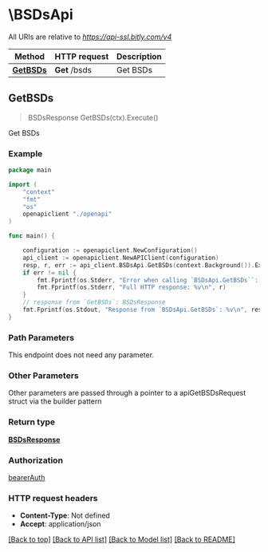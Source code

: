 # \BSDsApi

All URIs are relative to *https://api-ssl.bitly.com/v4*

Method | HTTP request | Description
------------- | ------------- | -------------
[**GetBSDs**](BSDsApi.md#GetBSDs) | **Get** /bsds | Get BSDs



## GetBSDs

> BSDsResponse GetBSDs(ctx).Execute()

Get BSDs



### Example

```go
package main

import (
    "context"
    "fmt"
    "os"
    openapiclient "./openapi"
)

func main() {

    configuration := openapiclient.NewConfiguration()
    api_client := openapiclient.NewAPIClient(configuration)
    resp, r, err := api_client.BSDsApi.GetBSDs(context.Background()).Execute()
    if err != nil {
        fmt.Fprintf(os.Stderr, "Error when calling `BSDsApi.GetBSDs``: %v\n", err)
        fmt.Fprintf(os.Stderr, "Full HTTP response: %v\n", r)
    }
    // response from `GetBSDs`: BSDsResponse
    fmt.Fprintf(os.Stdout, "Response from `BSDsApi.GetBSDs`: %v\n", resp)
}
```

### Path Parameters

This endpoint does not need any parameter.

### Other Parameters

Other parameters are passed through a pointer to a apiGetBSDsRequest struct via the builder pattern


### Return type

[**BSDsResponse**](BSDsResponse.md)

### Authorization

[bearerAuth](../README.md#bearerAuth)

### HTTP request headers

- **Content-Type**: Not defined
- **Accept**: application/json

[[Back to top]](#) [[Back to API list]](../README.md#documentation-for-api-endpoints)
[[Back to Model list]](../README.md#documentation-for-models)
[[Back to README]](../README.md)

